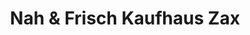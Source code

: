 ---
title: "Nah & Frisch Kaufhaus Zax"
url: /bildein/nah-und-frisch-kaufhaus-zax/
shop: Supermarkt
---